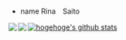 ## 

- name
Rina　Saito
<a href="https://github.com/sai123sr">
  <img align="left" src="https://github-readme-stats.vercel.app/api?username=sai123sr&count_private=true&show_icons=true" />
</a>
<a href="https://github.com/sai123sr">
  <img align="left" src="https://github-readme-stats.vercel.app/api/top-langs/?username=sai123sr" />
</a>

<!-- リポジトリステータス -->
[![hogehoge's github stats](https://github-readme-stats.vercel.app/api?username=sai123sr&hide=contribs&count_private=true&show_icons=true&theme=tokyonight)](https://github.com/sai123sr/)

<!-- ソースコード統計
[![Top used Langs](https://github-readme-stats.vercel.app/api/top-langs/?username=sai123sr&layout=compact&theme=tokyonight)](https://github.com/sai123sr/)
-->

<!--- 
https://blog.ue-y.me/github_profile_design/
--->


<!---
sai123sr/sai123sr is a ✨ special ✨ repository because its `README.md` (this file) appears on your GitHub profile.
You can click the Preview link to take a look at your changes.
--->
